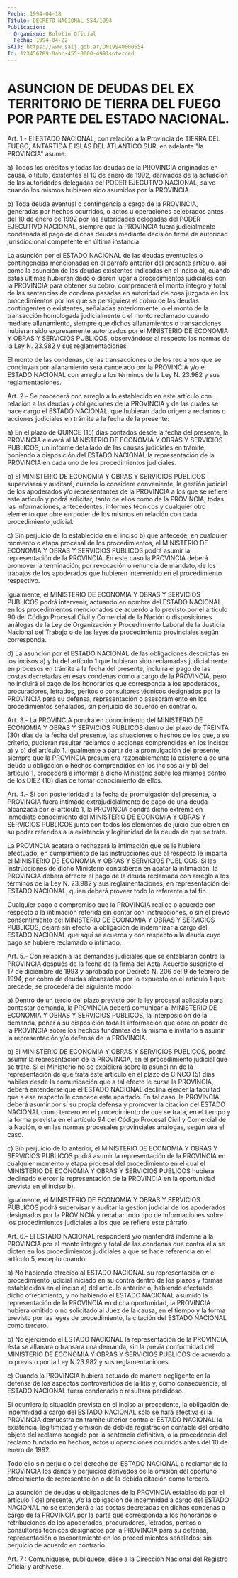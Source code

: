 ```yaml
---
Fecha: 1994-04-18
Título: DECRETO NACIONAL 554/1994
Publicación:
  Organismo: Boletín Oficial
  Fecha: 1994-04-22
SAIJ: https://www.saij.gob.ar/DN19940000554
Id: 123456789-0abc-455-0000-4991soterced
---
```

# ASUNCION DE DEUDAS DEL EX TERRITORIO DE TIERRA DEL FUEGO POR PARTE DEL ESTADO NACIONAL.

<a id="1"></a>
Art. 1.- El ESTADO NACIONAL, con relación a la Provincia de TIERRA DEL FUEGO, ANTARTIDA E ISLAS DEL ATLANTICO SUR, en adelante "la PROVINCIA" asume:

a) Todos los créditos y todas las deudas de la PROVINCIA originados en causa, o título, existentes al 10 de enero de 1992, derivados de la actuación de las autoridades delegadas del PODER EJECUTIVO NACIONAL, salvo cuando los mismos hubieren sido asumidos por la PROVINCIA.

b) Toda deuda eventual o contingencia a cargo de la PROVINCIA, generadas por hechos ocurridos, o actos u operaciones celebrados antes del 10 de enero de 1992 por las autoridades delegadas del PODER EJECUTIVO NACIONAL, siempre que la PROVINCIA fuera judicialmente condenada al pago de dichas deudas mediante decisión firme de autoridad jurisdiccional competente en última instancia.

La  asunción  por  el ESTADO NACIONAL de las deudas  eventuales  o contingencias mencionadas  en  el  párrafo  anterior  del  presente artículo,  así  como la asunción de las deudas existentes indicadas en el inciso a),  cuando estas últimas hubieran dado o dieren lugar a  procedimientos judiciales  con  la  PROVINCIA  para  obtener  su cobro,  comprenderá  el  monto íntegro y total de las sentencias de condena pasadas en autoridad  de cosa juzgada en los procedimientos por los que se persiguiera el cobro  de  las  deudas contingentes o existentes, señaladas anteriormente, o el monto  de  la transacción homologada  judicialmente  o  el  monto  reclamado  cuando  mediare allanamiento,  siempre  que  dichos  allanamientos  o transacciones hubieran  sido  expresamente  autorizados  por  el  MINISTERIO   DE ECONOMIA Y OBRAS Y SERVICIOS PUBLICOS, observándose al respecto las normas de la Ley N. 23.982 y sus reglamentaciones.

El monto de las condenas, de las transacciones o de los reclamos que se concluyan por allanamiento será cancelado por la PROVINCIA y/o el ESTADO NACIONAL con arreglo a los términos de la Ley N. 23.982 y sus reglamentaciones.

<a id="2"></a>
Art. 2.- Se procederá con arreglo a lo establecido en este artículo con relación a las deudas y obligaciones de la PROVINCIA y de las cuales se hace cargo el ESTADO NACIONAL, que hubieran dado origen a reclamos o acciones judiciales en trámite a la fecha de la presente:

a) En el plazo de QUINCE (15) días contados desde la fecha del presente, la PROVINCIA  elevará al MINISTERIO DE ECONOMIA Y OBRAS Y SERVICIOS PUBLICOS, un informe  detallado  de las causas judiciales en trámite, poniendo a disposición del ESTADO NACIONAL la representación de la PROVINCIA en cada uno de los procedimientos judiciales.

b) El MINISTERIO DE ECONOMIA Y OBRAS Y SERVICIOS PUBLICOS supervisará y auditará, cuando lo considere conveniente, la gestión judicial de los apoderados y/o representantes de la PROVINCIA a los que se refiere este artículo y podrá solicitar, tanto de ellos como de la PROVINCIA, todas las informaciones, antecedentes, informes técnicos y cualquier otro elemento que obre en poder de los mismos en relación con cada procedimiento judicial.

c) Sin  perjuicio de lo establecido en el inciso b) que antecede, en cualquier momento o etapa procesal de los procedimientos, el MINISTERIO DE ECONOMIA Y OBRAS Y SERVICIOS PUBLICOS podrá asumir la representación de la PROVINCIA. En este caso la PROVINCIA deberá promover la terminación, por revocación o renuncia de mandato, de los trabajos de los apoderados que hubieren intervenido en el procedimiento respectivo.

Igualmente, el MINISTERIO DE ECONOMIA Y OBRAS  Y  SERVICIOS PUBLICOS podrá  intervenir, actuando en nombre del ESTADO NACIONAL, en los procedimientos  mencionados  de acuerdo a lo previsto por el artículo 90 del Código Procesal Civil  y  Comercial  de la Nación o disposiciones  análogas  de  la Ley de Organización y Procedimiento Laboral de la Justicia Nacional  del  Trabajo  o  de  las  leyes de procedimiento provinciales según corresponda.

d)  La  asunción  por  el  ESTADO  NACIONAL  de  las  obligaciones descriptas en los incisos a) y b) del artículo 1 que hubieran  sido reclamadas  judicialmente  en  procesos  en  trámite a la fecha del presente,  incluirá  el  pago  de  las  costas decretadas  en  esas condenas como a cargo de la PROVINCIA, pero  no incluirá el pago de los  honorarios  que  corresponda  a los apoderados,  procuradores, letrados,  peritos  o  consultores  técnicos    designados  por  la PROVINCIA  para su defensa, representación o asesoramiento  en  los procedimientos señalados, sin perjuicio de acuerdo en contrario.

<a id="3"></a>
Art. 3.- La PROVINCIA pondrá en conocimiento del MINISTERIO DE ECONOMIA Y OBRAS Y SERVICIOS PUBLICOS dentro del plazo de TREINTA (30) días de la  fecha  del  presente,  las situaciones o hechos de los  que,  a  su criterio, pudieran resultar  reclamos  o  acciones comprendidas en  los  incisos  a) y b) del artículo 1. Igualmente a partir de la promulgación del presente,  siempre  que  la PROVINCIA presumiera  razonablemente  la existencia de una deuda u obligación o hechos comprendidos en los  incisos  a)  y  b)  del  artículo  1, procederá  a informar a dicho Ministerio sobre los mismos dentro de los DIEZ (10) días de tomar conocimiento de ellos.

<a id="4"></a>
Art. 4.- Si con posterioridad a la fecha de promulgación del presente, la PROVINCIA fuera intimada extrajudicialmente de pago de una deuda alcanzada por el artículo 1, la PROVINCIA pondrá dicho extremo en inmediato conocimiento del MINISTERIO DE ECONOMIA Y OBRAS Y SERVICIOS PUBLICOS junto con todos los elementos de juicio que obren en su poder referidos a la existencia y legitimidad de la deuda de que se trate.

La PROVINCIA acatará o rechazará la intimación que se le hubiere efectuado, en cumplimiento de las instrucciones que al respecto le imparta el MINISTERIO DE ECONOMIA Y OBRAS Y SERVICIOS PUBLICOS. Si las instrucciones de dicho  Ministerio consistieran en acatar la intimación, la PROVINCIA deberá ofrecer el pago de la deuda reclamada con arreglo a los términos de la Ley N. 23.982 y sus reglamentaciones, en representación del ESTADO NACIONAL, quien deberá proveer todo lo referente a tal fin.

Cualquier pago o compromiso que la PROVINCIA realice o acuerde con respecto a la intimación referida sin contar con instrucciones, o sin el previo consentimiento del MINISTERIO DE ECONOMIA Y OBRAS Y SERVICIOS PUBLICOS, dejará sin efecto la obligación de indemnizar a cargo del ESTADO NACIONAL que aquí se acuerda y con respecto a la deuda cuyo pago se hubiere reclamado o intimado.

<a id="5"></a>
Art. 5.- Con relación a las demandas judiciales que se entablaran contra la PROVINCIA después de la fecha  de la firma del Acta-Acuerdo  suscripto  el 17 de diciembre de 1993 y aprobado  por Decreto N. 206 del 9 de febrero de 1994, por cobro de deudas alcanzadas por lo expuesto en el artículo 1 que precede, se procederá del siguiente modo:

a)  Dentro  de  un  tercio  del plazo previsto por la ley procesal aplicable para contestar demanda,  la PROVINCIA deberá comunicar al MINISTERIO DE ECONOMIA Y OBRAS Y SERVICIOS PUBLICOS, la interposición  de  la  demanda,  poner a  su  disposición  toda  la información  que obre en poder de la  PROVINCIA  sobre  los  hechos fundantes de la  misma  e  invitarlo a asumir la representación y/o defensa de la PROVINCIA.

b) El MINISTERIO DE ECONOMIA  Y  OBRAS Y SERVICIOS PUBLICOS, podrá asumir  la  representación  de la PROVINCIA,  en  el  procedimiento judicial que se trate. Si el  Ministerio  no  se expidiera sobre la asunci  nn de la representación de que trata este  artículo  en  el plazo de  CINCO  (5)  días  hábiles desde la comunicación que a tal efecto  le curse la PROVINCIA,  deberá  entenderse  que  el  ESTADO NACIONAL  declina ejercer la facultad que a ese respecto le concede este apartado.  En  tal  caso, la PROVINCIA deberá asumir por sí su propia defensa y promover  la  citación  del  ESTADO  NACIONAL como tercero  en  el  procedimiento de que se trata, en el tiempo  y  la forma prevista en  el  artículo  94  del  Código  Procesal  Civil y Comercial  de  la  Nación,  o en las normas procesales provinciales análogas, según sea el caso.

c)  Sin perjuicio de lo anterior,  el  MINISTERIO  DE  ECONOMIA  Y OBRAS  Y  SERVICIOS  PUBLICOS  podrá asumir la representación de la PROVINCIA en cualquier momento y  etapa  procesal del procedimiento en el cual el MINISTERIO DE ECONOMIA Y OBRAS  Y  SERVICIOS PUBLICOS hubiera declinado ejercer la representación de la  PROVINCIA  en la oportunidad prevista en el inciso b).

Igualmente,   el  MINISTERIO  DE  ECONOMIA  Y  OBRAS  Y  SERVICIOS PUBLICOS podrá  supervisar  y  auditar  la  gestión judicial de los apoderados  designados  por  la PROVINCIA y recabar  todo  tipo  de informaciones sobre los procedimientos  judiciales  a  los  que  se refiere  este  párrafo.

<a id="6"></a>
Art. 6.- El ESTADO NACIONAL responderá y/o mantendrá indemne a la PROVINCIA por el monto íntegro y total de las condenas que contra ella se dicten en los procedimientos judiciales a que se hace referencia en el artículo 5, excepto cuando:

a) No habiendo ofrecido al ESTADO NACIONAL su representación en el procedimiento judicial iniciado  en  su  contra  dentro  de  los plazos  y formas establecidos en el inciso a) del artículo anterior o, habiendo  efectuado  dicho ofrecimiento, y no habiendo el ESTADO NACIONAL  asumido  la  representación  de  la  PROVINCIA  en  dicha oportunidad, la PROVINCIA  hubiera  omitido o no solicitado al Juez de la causa, en el tiempo y la forma  previsto  por  las  leyes  de procedimiento,  la  citación  del ESTADO NACIONAL como tercero.

b)  No  ejerciendo  el ESTADO NACIONAL  la  representación  de  la PROVINCIA, ésta se allanara  o  transara una demanda, sin la previa conformidad  del  MINISTERIO  DE  ECONOMIA   Y  OBRAS  Y  SERVICIOS PUBLICOS  de  acuerdo  a  lo  previsto por la Ley  N.23.982  y  sus reglamentaciones.

c) Cuando la PROVINCIA hubiera actuado de manera negligente en la defensa de los aspectos controvertidos de la litis y, como consecuencia, el ESTADO NACIONAL fuera condenado o resultara perdidoso.

Si ocurriera la situación prevista en el inciso a) precedente, la obligación de indemnidad a cargo del ESTADO NACIONAL sólo se hará efectiva si la PROVINCIA demuestra en trámite ulterior contra el ESTADO NACIONAL la existencia, legitimidad y omisión de debida registración contable del crédito objeto del reclamo acogido por la sentencia definitiva, o la procedencia del reclamo fundado en hechos, actos u operaciones ocurridos antes del 10 de enero de 1992.

Todo ello sin perjuicio del derecho del ESTADO NACIONAL a reclamar de la PROVINCIA los daños y perjuicios derivados de la omisión del oportuno ofrecimiento de representación o de la debida citación como tercero.

La asunción de deudas u obligaciones de la PROVINCIA establecida por el artículo 1 del presente, y/o la obligación de indemnidad a cargo del ESTADO NACIONAL no se extenderá a las costas decretadas en dichas condenas a cargo de la PROVINCIA por la parte que corresponda a los honorarios o retribuciones de los apoderados, procuradores, letrados, peritos o consultores técnicos designados por la PROVINCIA para su defensa, representación o asesoramiento en los procedimientos señalados; sin perjuicio de acuerdo en contrario.

<a id="7"></a>
Art. 7 : Comuníquese, publíquese, dése a la Dirección Nacional del Registro Oficial y archívese.